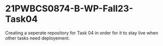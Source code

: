 # 21PWBCS0874-B-WP-Fall23-Task04
Creating  a seperate repository for Task 04 in order for it to stay live when other tasks need deployement.
